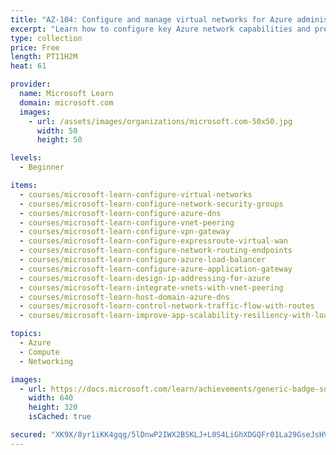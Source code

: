 ```yaml
---
title: "AZ-104: Configure and manage virtual networks for Azure administrators"
excerpt: "Learn how to configure key Azure network capabilities and prepare for Exam AZ-104: Microsoft Azure Administrator."
type: collection
price: Free
length: PT11H2M
heat: 61

provider:
  name: Microsoft Learn
  domain: microsoft.com
  images:
    - url: /assets/images/organizations/microsoft.com-50x50.jpg
      width: 50
      height: 50

levels:
  - Beginner

items:
  - courses/microsoft-learn-configure-virtual-networks
  - courses/microsoft-learn-configure-network-security-groups
  - courses/microsoft-learn-configure-azure-dns
  - courses/microsoft-learn-configure-vnet-peering
  - courses/microsoft-learn-configure-vpn-gateway
  - courses/microsoft-learn-configure-expressroute-virtual-wan
  - courses/microsoft-learn-configure-network-routing-endpoints
  - courses/microsoft-learn-configure-azure-load-balancer
  - courses/microsoft-learn-configure-azure-application-gateway
  - courses/microsoft-learn-design-ip-addressing-for-azure
  - courses/microsoft-learn-integrate-vnets-with-vnet-peering
  - courses/microsoft-learn-host-domain-azure-dns
  - courses/microsoft-learn-control-network-traffic-flow-with-routes
  - courses/microsoft-learn-improve-app-scalability-resiliency-with-load-balancer

topics:
  - Azure
  - Compute
  - Networking

images:
  - url: https://docs.microsoft.com/learn/achievements/generic-badge-social.png
    width: 640
    height: 320
    isCached: true

secured: "XK9X/8yr1iKK4gqg/5lDnwP2IWX2BSKLJ+L0S4LiGhXDGQFr01La29GseJsHVufXtSwj0rxizIJz9fS4Ers1Y3wUZ3dRGFr/Kcaz6ElG2iqo2Z3p7RHns9Qxxx+T0ezZOoXHnMXN8sdoLVcvtIDhhEFB+6nC6EYsHrG9fDw31u2y6OJaGcSsgHZLWGRvLGisactJVASG48OVxyZKTC3xBJctoh4yITXLV07Y1TEu1ZoDzVKDEyTkXhrG5IWUDCx+8baZvEq3+FGJ1RxidDfUN/xmlxjn81MQn5ABu3iWnitELX2fTOGJmpbb1BYELceH3skWKA+sAEoKtIv7h7lPHYJs9ukdRQqMf8fV/TVu7ZM=;yyFf2wuKdiT8pO4V8ioAsw=="
---
```


